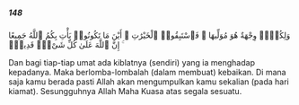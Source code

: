 ##### 148

<span class="ayah">وَلِكُلٍّۢ وِجْهَةٌ هُوَ مُوَلِّيهَا ۖ فَٱسْتَبِقُوا۟ ٱلْخَيْرَٰتِ ۚ أَيْنَ مَا تَكُونُوا۟ يَأْتِ بِكُمُ ٱللَّهُ جَمِيعًا ۚ إِنَّ ٱللَّهَ عَلَىٰ كُلِّ شَىْءٍۢ قَدِيرٌۭ</span>

<span class="ayah_translation">Dan bagi tiap-tiap umat ada kiblatnya (sendiri) yang ia menghadap kepadanya. Maka berlomba-lombalah (dalam membuat) kebaikan. Di mana saja kamu berada pasti Allah akan mengumpulkan kamu sekalian (pada hari kiamat). Sesungguhnya Allah Maha Kuasa atas segala sesuatu.</span>
